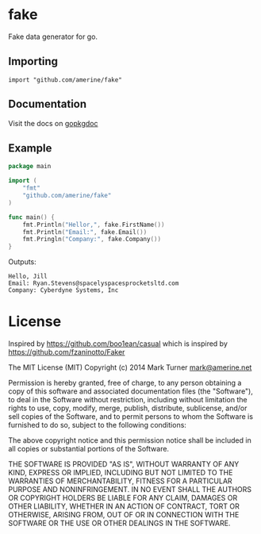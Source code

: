 # fake

Fake data generator for go.

## Importing

    import "github.com/amerine/fake"

## Documentation

Visit the docs on [gopkgdoc](http://godoc.org/github.com/amerine/fake)

## Example

```go
package main

import (
	"fmt"
	"github.com/amerine/fake"
)

func main() {
	fmt.Println("Hellor,", fake.FirstName())
    fmt.Println("Email:", fake.Email())
    fmt.Pringln("Company:", fake.Company())
}
```

Outputs:

```
Hello, Jill
Email: Ryan.Stevens@spacelyspacesprocketsltd.com
Company: Cyberdyne Systems, Inc
```

# License

Inspired by https://github.com/boo1ean/casual which is inspired by
https://github.com/fzaninotto/Faker

The MIT License (MIT)
Copyright (c) 2014 Mark Turner <mark@amerine.net>

Permission is hereby granted, free of charge, to any person obtaining a copy
of this software and associated documentation files (the "Software"), to deal
in the Software without restriction, including without limitation the rights
to use, copy, modify, merge, publish, distribute, sublicense, and/or sell
copies of the Software, and to permit persons to whom the Software is
furnished to do so, subject to the following conditions:

The above copyright notice and this permission notice shall be included in all
copies or substantial portions of the Software.

THE SOFTWARE IS PROVIDED "AS IS", WITHOUT WARRANTY OF ANY KIND,
EXPRESS OR IMPLIED, INCLUDING BUT NOT LIMITED TO THE WARRANTIES OF
MERCHANTABILITY, FITNESS FOR A PARTICULAR PURPOSE AND NONINFRINGEMENT.
IN NO EVENT SHALL THE AUTHORS OR COPYRIGHT HOLDERS BE LIABLE FOR ANY CLAIM,
DAMAGES OR OTHER LIABILITY, WHETHER IN AN ACTION OF CONTRACT, TORT OR
OTHERWISE, ARISING FROM, OUT OF OR IN CONNECTION WITH THE SOFTWARE OR THE USE
OR OTHER DEALINGS IN THE SOFTWARE.
